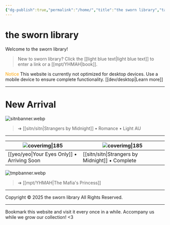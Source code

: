 ```yaml
---
{"dg-publish":true,"permalink":"/home/","title":"the sworn library","tags":["gardenEntry"]}
---
```


# the sworn library
Welcome to the sworn library!

> New to sworn library?
Click the [[light blue text\|light blue text]] to enter a link or a [[mpt/YHMAH\|book]].

<span style="color:#FFA500">Notice</span>
This website is currently not optimized for desktop devices. Use a mobile device to ensure complete functionality. [[dev/desktop\|Learn more]]

***

# New Arrival
![sitnbanner.webp](/img/user/sitn/sitnbanner.webp)
> ➔ [[sitn/sitn\|Strangers by Midnight]] • Romance • Light AU


***

| ![coverimg\|185](/img/user/yeo/yeostorage/yeocover.webp)         | ![coverimg\|185](/img/user/sitn/sitncover.webp)           |
| --------------------------------------- | ------------------------------------------ |
| [[yeo/yeo\|Your Eyes Only]] • Arriving Soon | [[sitn/sitn\|Strangers by Midnight]] • Complete |


![tmpbanner.webp](/img/user/b%20storage/a%20storage/tmpbanner.webp)
>  ➔ [[mpt/YHMAH\|The Mafia's Princess]] 

---
Copyright © 2025 the sworn library
All Rights Reserved.

***

Bookmark this website and visit it every once in a while. Accompany us while we grow our collection! <3


